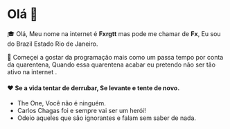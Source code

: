 # Olá 🧐

🎓 Olá, Meu nome na internet é **Fxrgtt** mas  pode me chamar de **Fx**, Eu sou do Brazil Estado Rio de Janeiro.

🌂 Começei a gostar da programação mais como um passa tempo por conta da quarentena, Quando essa quarentena acabar eu pretendo não ser tão ativo na internet .

#### ❤️ Se a vida tentar de derrubar, Se levante e tente de novo.

- The One, Você não é  ninguém.
- Carlos Chagas foi e sempre vai ser um herói!
- Odeio aqueles que são ignorantes e falam sem saber de nada.
